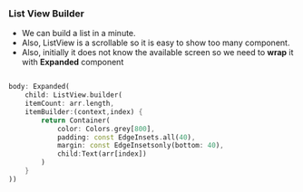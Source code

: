 ### List View Builder

- We can build a list in a minute.
- Also, ListView is a scrollable so it is easy to show too many component.
- Also, initially it does not know the available screen so we need to **wrap** it with **Expanded**
component

```dart

body: Expanded(
    child: ListView.builder(
    itemCount: arr.length,
    itemBuilder:(context,index) {
        return Container(
            color: Colors.grey[800],
            padding: const EdgeInsets.all(40),
            margin: const EdgeInsetsonly(bottom: 40),
            child:Text(arr[index])
        )
    }
))
```
